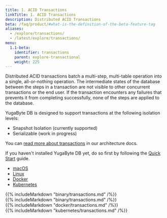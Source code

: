 ```yaml
---
title: 1. ACID Transactions
linkTitle: 1. ACID Transactions
description: Distributed ACID Transactions
beta: /faq/product/#what-is-the-definition-of-the-beta-feature-tag
aliases:
  - /explore/transactions/
  - /latest/explore/transactions/
menu:
  1.1-beta:
    identifier: transactions
    parent: explore-transactional
    weight: 225
---
```


Distributed ACID transactions batch a multi-step, multi-table operation into a single, all-or-nothing operation. The intermediate states of the database between the steps in a transaction are not visible to other concurrent transactions or the end user. If the transaction encounters any failures that prevents it from completing successfully, none of the steps are applied to the database.

YugaByte DB is designed to support transactions at the following isolation levels:

- Snapshot Isolation (currently supported)
- Serializable (work in progress)

You can [read more about transactions](/architecture/transactions/) in our architecture docs.

If you haven't installed YugaByte DB yet, do so first by following the [Quick Start](/quick-start/install/) guide.

<ul class="nav nav-tabs nav-tabs-yb">
  <li >
    <a href="#macos" class="nav-link active" id="macos-tab" data-toggle="tab" role="tab" aria-controls="macos" aria-selected="true">
      <i class="fa fa-apple" aria-hidden="true"></i>
      macOS
    </a>
  </li>
  <li>
    <a href="#linux" class="nav-link" id="linux-tab" data-toggle="tab" role="tab" aria-controls="linux" aria-selected="false">
      <i class="fa fa-linux" aria-hidden="true"></i>
      Linux
    </a>
  </li>
  <li>
    <a href="#docker" class="nav-link" id="docker-tab" data-toggle="tab" role="tab" aria-controls="docker" aria-selected="false">
      <i class="icon-docker"></i>
      Docker
    </a>
  </li>
  <li>
    <a href="#kubernetes" class="nav-link" id="kubernetes-tab" data-toggle="tab" role="tab" aria-controls="kubernetes" aria-selected="false">
      <i class="fa fa-cubes" aria-hidden="true"></i>
      Kubernetes
    </a>
  </li>
</ul>

<div class="tab-content">
  <div id="macos" class="tab-pane fade show active" role="tabpanel" aria-labelledby="macos-tab">
    {{% includeMarkdown "binary/transactions.md" /%}}
  </div>
  <div id="linux" class="tab-pane fade" role="tabpanel" aria-labelledby="linux-tab">
    {{% includeMarkdown "binary/transactions.md" /%}}
  </div>
  <div id="docker" class="tab-pane fade" role="tabpanel" aria-labelledby="docker-tab">
    {{% includeMarkdown "docker/transactions.md" /%}}
  </div>
  <div id="kubernetes" class="tab-pane fade" role="tabpanel" aria-labelledby="kubernetes-tab">
    {{% includeMarkdown "kubernetes/transactions.md" /%}}
  </div>
</div>
